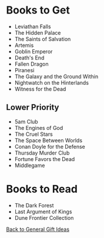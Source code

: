 # Books to Get

- Leviathan Falls
- The Hidden Palace
- The Saints of Salvation
- Artemis
- Goblin Emperor
- Death's End
- Fallen Dragon
- Piranesi
- The Galaxy and the Ground Within
- Nightwatch on the Hinterlands
- Witness for the Dead

## Lower Priority

- 5am Club
- The Engines of God
- The Cruel Stars
- The Space Between Worlds
- Conan Doyle for the Defense
- Thursday Murder Club
- Fortune Favors the Dead
- Middlegame

# Books to Read

- The Dark Forest
- Last Argument of Kings
- Dune Frontier Collection

[Back to General Gift Ideas](https://github.com/TerryLansdown/lists/blob/master/2022/general-gift-ideas.md)